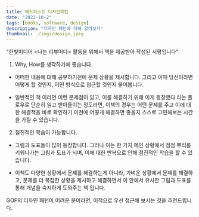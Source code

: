 ```yaml
---
title: 헤드퍼스트 디자인패턴
date: "2022-10-2"
tags: [books, software, design]
description: "디자인 패턴에 대해 알아보자"
thumbnail: ./imgs/design.jpeg
---
```


"한빛미디어 <나는 리뷰어다> 활동을 위해서 책을 제공받아 작성된 서평입니다"

1. Why, How를 생각하기에 좋습니다.

* 어떠한 내용에 대해 공부하기전에 문제 상황을 제시합니다. 그리고 이때 당신이라면 어떻게 할 것인지, 어떤 방식으로 접근할 것인지 물어봅니다.

* 일반적인 책 이라면 이런 문제점이 있고, 이를 해결하기 위해 이게 등장했다 라는 플로우로 단순히 읽고 받아들이는 정도라면, 이책의 경우는 어떤 문제를 주고 이에 대한 해결책을 바로  확인하기 이전에 어떻게 해결하면 좋을지 스스로 고민해보는 시간을 가질 수 있습니다.

 

2. 점진적인 학습이 가능합니다.

* 그림과 도표들이 많이 등장합니다. 그러나 이는 한 가지 메인 상황에서 점점 뿌리를 키워나가는 그림과 도표가 되며, 이에 대한 반복으로 인해 점진적인 학습을 할 수 있습니다.

* 이책도 다양한 상황에서 문제를 해결하는게 아니라, 가벼운 상황에서 문제를 해결하고, 문제를 더 복잡한 상황을 제시하고 해결하면서 이 안에서 유사한 그림과 도표를 통해 개념을 숙지하게 도와주는 책 입니다.

 

GOF의 디자인 패턴이 어려운 분이라면, 이책으로 우선 접근해 보시는 것을 추천드립니다.

